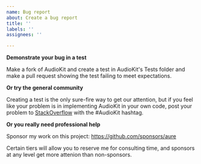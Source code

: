 ```yaml
---
name: Bug report
about: Create a bug report
title: ''
labels: ''
assignees: ''

---
```


**Demonstrate your bug in a test**

Make a fork of AudioKit and create a test in AudioKit's Tests folder and make a pull request showing the test failing to meet expectations.

**Or try the general community**

Creating a test is the only sure-fire way to get our attention, but if you feel like your problem 
is in implementing AudioKit in your own code, post your problem to [StackOverflow](https://stackoverflow.com/search?q=AudioKit) with the #AudioKit hashtag.

**Or you really need professional help**

Sponsor my work on this project: https://github.com/sponsors/aure  

Certain tiers will allow you to reserve me for consulting time, and sponsors at any level get more attenion than non-sponsors.
